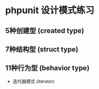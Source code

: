 # phpunit 设计模式练习

## 5种创建型 (created type)

## 7种结构型 (struct type)

## 11种行为型 (behavior type)
* 迭代器模式 (iterator)



